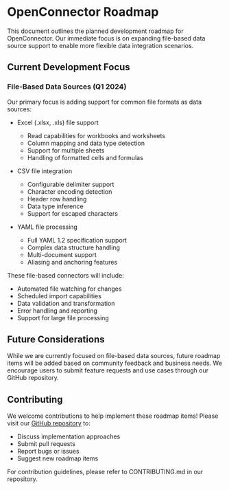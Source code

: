# OpenConnector Roadmap

This document outlines the planned development roadmap for OpenConnector. Our immediate focus is on expanding file-based data source support to enable more flexible data integration scenarios.

## Current Development Focus

### File-Based Data Sources (Q1 2024)
Our primary focus is adding support for common file formats as data sources:

- Excel (.xlsx, .xls) file support
  - Read capabilities for workbooks and worksheets
  - Column mapping and data type detection
  - Support for multiple sheets
  - Handling of formatted cells and formulas

- CSV file integration
  - Configurable delimiter support
  - Character encoding detection
  - Header row handling
  - Data type inference
  - Support for escaped characters

- YAML file processing
  - Full YAML 1.2 specification support
  - Complex data structure handling
  - Multi-document support
  - Aliasing and anchoring features

These file-based connectors will include:
- Automated file watching for changes
- Scheduled import capabilities
- Data validation and transformation
- Error handling and reporting
- Support for large file processing

## Future Considerations

While we are currently focused on file-based data sources, future roadmap items will be added based on community feedback and business needs. We encourage users to submit feature requests and use cases through our GitHub repository.

## Contributing

We welcome contributions to help implement these roadmap items! Please visit our [GitHub repository](https://github.com/conductionnl/openconnector) to:

- Discuss implementation approaches
- Submit pull requests
- Report bugs or issues
- Suggest new roadmap items

For contribution guidelines, please refer to CONTRIBUTING.md in our repository.
